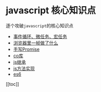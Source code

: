 # javascript 核心知识点

逐个攻破`javascript`的核心知识点

- [事件循环、微任务、宏任务](./事件循环机制.md)
- [浏览器里一帧做了什么](../react/浏览器一帧里做了什么.md)
- [手写Promise](./手写Promise.md)
- [co库](./co库.md)
- [js继承](./js继承.md)
- [js方法实现](./js方法实现.md)
- [es6](./es6.md)

[[toc]]
